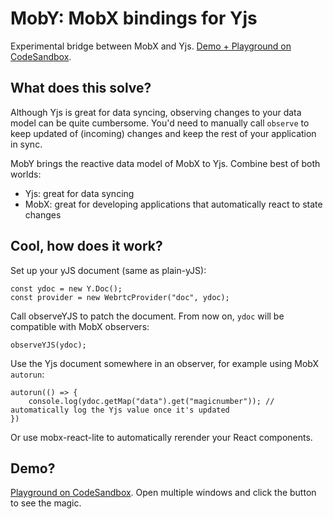 # MobY: MobX bindings for Yjs

Experimental bridge between MobX and Yjs. [Demo + Playground on CodeSandbox](https://codesandbox.io/s/moby-demo-yn42g?file=/src/App.tsx).

## What does this solve?

Although Yjs is great for data syncing, observing changes to your data model can be quite cumbersome. You'd need to manually call `observe` to keep updated of (incoming) changes and keep the rest of your application in sync.

MobY brings the reactive data model of MobX to Yjs. Combine best of both worlds:

- Yjs: great for data syncing
- MobX: great for developing applications that automatically react to state changes

## Cool, how does it work?

Set up your yJS document (same as plain-yJS):

```
const ydoc = new Y.Doc();
const provider = new WebrtcProvider("doc", ydoc);
```

Call observeYJS to patch the document. From now on, `ydoc` will be compatible with MobX observers:

```
observeYJS(ydoc);
```

Use the Yjs document somewhere in an observer, for example using MobX `autorun`:

```
autorun(() => {
    console.log(ydoc.getMap("data").get("magicnumber")); // automatically log the Yjs value once it's updated
})
```

Or use mobx-react-lite to automatically rerender your React components.

## Demo?

[Playground on CodeSandbox](https://codesandbox.io/s/moby-demo-yn42g?file=/src/App.tsx). Open multiple windows and click the button to see the magic.
